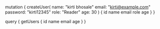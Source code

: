 mutation {
  createUser(
    name: "kirti bhosale"
    email: "kirti@example.com"
    password: "kirti12345"
    role: "Reader" 
    age: 30
  ) {
    id
    name
    email
    role
    age
  }
}


query {
  getUsers {
    id
    name
    email
    age
  }
}

